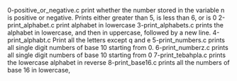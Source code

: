 0-positive_or_negative.c print whether the number stored in the variable n is positive or negative.
Prints either greater than 5, is less than 6, or is 0
2-print_alphabet.c print alphabet in lowercase 
3-print_alphabets.c prints the alphabet in lowercase, and then in uppercase, followed by a new line.
4-print_alphabt.c Print all the letters except q and e
5-print_numbers.c prints all single digit numbers of base 10 starting from 0.
6-print_numberz.c prints all single digit numbers of base 10 starting from 0
7-print_tebahpla.c prints the lowercase alphabet in reverse
8-print_base16.c prints all the numbers of base 16 in lowercase,
